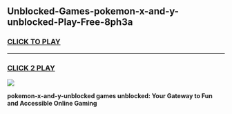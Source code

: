 
## Unblocked-Games-pokemon-x-and-y-unblocked-Play-Free-8ph3a
<h3>
<a href="https://premium76.site?title=pokemon-x-and-y-unblocked&ref=12A">CLICK TO PLAY</a></h3>
<hr>

<h3>
<a href="https://premium76.site?title=pokemon-x-and-y-unblocked&ref=12A">CLICK 2 PLAY</a>
  
</h3>

<a href="https://premium76.site?title=pokemon-x-and-y-unblocked&ref=12A"><img src="https://clearcache.store/games.png"></a>


**pokemon-x-and-y-unblocked games unblocked: Your Gateway to Fun and Accessible Online Gaming**
